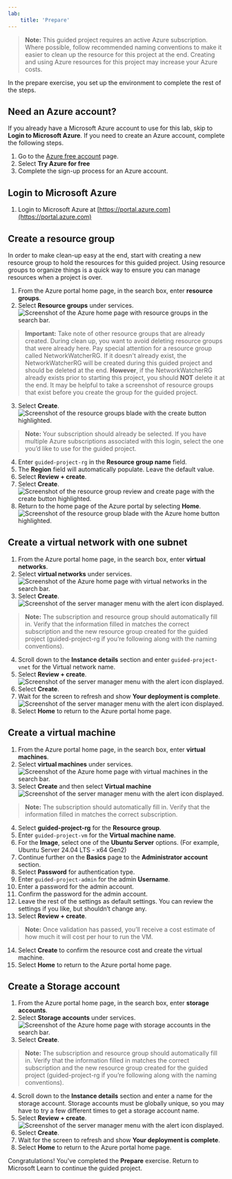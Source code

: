 ```yaml
---
lab:
    title: 'Prepare'
---
```

> **Note:** This guided project requires an active Azure subscription. Where possible, follow recommended naming conventions to make it easier to clean up the resource for this project at the end. Creating and using Azure resources for this project may increase your Azure costs.

In the prepare exercise, you set up the environment to complete the rest of the steps. 

## Need an Azure account?
If you already have a Microsoft Azure account to use for this lab, skip to **Login to Microsoft Azure**. If you need to create an Azure account, complete the following steps.
1.	Go to the [Azure free account](https://azure.microsoft.com/free/dotnet/) page.
2.	Select **Try Azure for free**
3.	Complete the sign-up process for an Azure account. 

## Login to Microsoft Azure
1.	Login to Microsoft Azure at [https://portal.azure.com](https://portal.azure.com)

## Create a resource group
In order to make clean-up easy at the end, start with creating a new resource group to hold the resources for this guided project. Using resource groups to organize things is a quick way to ensure you can manage resources when a project is over.
1.	From the Azure portal home page, in the search box, enter **resource groups**.
2.	Select **Resource groups** under services.
![Screenshot of the Azure home page with resource groups in the search bar.](./Media/resource-group-search.png)
> **Important:** Take note of other resource groups that are already created. During clean up, you want to avoid deleting resource groups that were already here. Pay special attention for a resource group called NetworkWatcherRG. If it doesn't already exist, the NetworkWatcherRG will be created during this guided project and should be deleted at the end. **However**, if the NetworkWatcherRG already exists prior to starting this project, you should **NOT** delete it at the end. It may be helpful to take a screenshot of resource groups that exist before you create the group for the guided project.

3.	 Select **Create**.
![Screenshot of the resource groups blade with the create button highlighted.](./Media/create-resource-group.png)
> **Note:** Your subscription should already be selected. If you have multiple Azure subscriptions associated with this login, select the one you’d like to use for the guided project.
4.	Enter `guided-project-rg` in the **Resource group name** field.
5.	The **Region** field will automatically populate. Leave the default value.
6.	Select **Review + create**.
7.	Select **Create**.
![Screenshot of the resource group review and create page with the create button highlighted.](./Media/resource-group-create.png)
8.	Return to the home page of the Azure portal by selecting **Home**.
![Screenshot of the resource group blade with the Azure home button highlighted.](./Media/create-resource-group-home.png)

## Create a virtual network with one subnet
1.	From the Azure portal home page, in the search box, enter **virtual networks**.
2.	Select **virtual networks** under services.
![Screenshot of the Azure home page with virtual networks in the search bar.](./Media/virtual-network-search.png)
3.	Select **Create**.
![Screenshot of the server manager menu with the alert icon displayed.](./Media/virtual-network-create.png)
> **Note:** The subscription and resource group should automatically fill in. Verify that the information filled in matches the correct subscription and the new resource group created for the guided project (guided-project-rg if you’re following along with the naming conventions).
4.	Scroll down to the **Instance details** section and enter `guided-project-vnet` for the Virtual network name.
5.	Select **Review + create**.
![Screenshot of the server manager menu with the alert icon displayed.](./Media/virtual-network-review-create.png)
6.	Select **Create**.
7.	Wait for the screen to refresh and show **Your deployment is complete**.
![Screenshot of the server manager menu with the alert icon displayed.](./Media/virtual-network-deployment-complete.png)
8.	Select **Home** to return to the Azure portal home page.

## Create a virtual machine
1.	From the Azure portal home page, in the search box, enter **virtual machines**.
2.	Select **virtual machines** under services.
![Screenshot of the Azure home page with virtual machines in the search bar.](./Media/virtual-machines-search.png)
3.	Select **Create** and then select **Virtual machine**
![Screenshot of the server manager menu with the alert icon displayed.](./Media/create-virtual-machine.png)
> **Note:** The subscription should automatically fill in. Verify that the information filled in matches the correct subscription.
4.	Select **guided-project-rg** for the **Resource group**.
5.	Enter `guided-project-vm` for the **Virtual machine name**.
6. For the **Image**, select one of the **Ubuntu Server** options. (For example, Ubuntu Server 24.04 LTS - x64 Gen2)
7.	Continue further on the **Basics** page to the **Administrator account** section.
8.	Select **Password** for authentication type.
9.	Enter `guided-project-admin` for the admin **Username**.
10.	Enter a password for the admin account.
11.	Confirm the password for the admin account.
12.	Leave the rest of the settings as default settings. You can review the settings if you like, but shouldn’t change any.
13.	Select **Review + create**.
> **Note:** Once validation has passed, you’ll receive a cost estimate of how much it will cost per hour to run the VM.
14.	Select **Create** to confirm the resource cost and create the virtual machine.
15.	Select **Home** to return to the Azure portal home page.

## Create a Storage account
1.	From the Azure portal home page, in the search box, enter **storage accounts**.
2.	Select **Storage accounts** under services.
![Screenshot of the Azure home page with storage accounts in the search bar.](./Media/storage-account-search.png)
3.	Select **Create**.
> **Note:** The subscription and resource group should automatically fill in. Verify that the information filled in matches the correct subscription and the new resource group created for the guided project (guided-project-rg if you’re following along with the naming conventions).
4.	Scroll down to the **Instance details** section and enter a name for the storage account. Storage accounts must be globally unique, so you may have to try a few different times to get a storage account name.
5.	Select **Review + create**.
![Screenshot of the server manager menu with the alert icon displayed.](./Media/guided-project-storage.png)
6.	Select **Create**.
7.	Wait for the screen to refresh and show **Your deployment is complete**.
8.	Select **Home** to return to the Azure portal home page.

Congratulations! You've completed the **Prepare** exercise. Return to Microsoft Learn to continue the guided project.
